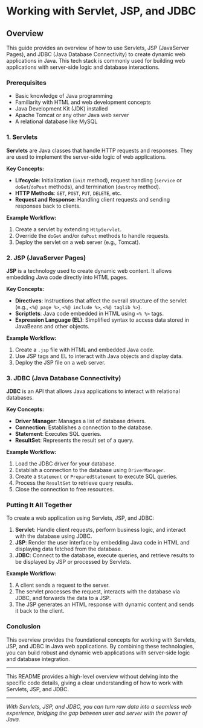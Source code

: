 # Working with Servlet, JSP, and JDBC

## Overview

This guide provides an overview of how to use Servlets, JSP (JavaServer Pages), and JDBC (Java Database Connectivity) to create dynamic web applications in Java. This tech stack is commonly used for building web applications with server-side logic and database interactions.

### Prerequisites

- Basic knowledge of Java programming
- Familiarity with HTML and web development concepts
- Java Development Kit (JDK) installed
- Apache Tomcat or any other Java web server
- A relational database like MySQL

### 1. Servlets

**Servlets** are Java classes that handle HTTP requests and responses. They are used to implement the server-side logic of web applications.

**Key Concepts:**
- **Lifecycle**: Initialization (`init` method), request handling (`service` or `doGet`/`doPost` methods), and termination (`destroy` method).
- **HTTP Methods**: `GET`, `POST`, `PUT`, `DELETE`, etc.
- **Request and Response**: Handling client requests and sending responses back to clients.

**Example Workflow:**
1. Create a servlet by extending `HttpServlet`.
2. Override the `doGet` and/or `doPost` methods to handle requests.
3. Deploy the servlet on a web server (e.g., Tomcat).

### 2. JSP (JavaServer Pages)

**JSP** is a technology used to create dynamic web content. It allows embedding Java code directly into HTML pages.

**Key Concepts:**
- **Directives**: Instructions that affect the overall structure of the servlet (e.g., `<%@ page %>`, `<%@ include %>`, `<%@ taglib %>`).
- **Scriptlets**: Java code embedded in HTML using `<% %>` tags.
- **Expression Language (EL)**: Simplified syntax to access data stored in JavaBeans and other objects.

**Example Workflow:**
1. Create a `.jsp` file with HTML and embedded Java code.
2. Use JSP tags and EL to interact with Java objects and display data.
3. Deploy the JSP file on a web server.

### 3. JDBC (Java Database Connectivity)

**JDBC** is an API that allows Java applications to interact with relational databases.

**Key Concepts:**
- **Driver Manager**: Manages a list of database drivers.
- **Connection**: Establishes a connection to the database.
- **Statement**: Executes SQL queries.
- **ResultSet**: Represents the result set of a query.

**Example Workflow:**
1. Load the JDBC driver for your database.
2. Establish a connection to the database using `DriverManager`.
3. Create a `Statement` or `PreparedStatement` to execute SQL queries.
4. Process the `ResultSet` to retrieve query results.
5. Close the connection to free resources.

### Putting It All Together

To create a web application using Servlets, JSP, and JDBC:
1. **Servlet**: Handle client requests, perform business logic, and interact with the database using JDBC.
2. **JSP**: Render the user interface by embedding Java code in HTML and displaying data fetched from the database.
3. **JDBC**: Connect to the database, execute queries, and retrieve results to be displayed by JSP or processed by Servlets.

**Example Workflow:**
1. A client sends a request to the server.
2. The servlet processes the request, interacts with the database via JDBC, and forwards the data to a JSP.
3. The JSP generates an HTML response with dynamic content and sends it back to the client.

### Conclusion

This overview provides the foundational concepts for working with Servlets, JSP, and JDBC in Java web applications. By combining these technologies, you can build robust and dynamic web applications with server-side logic and database integration.

---

This README provides a high-level overview without delving into the specific code details, giving a clear understanding of how to work with Servlets, JSP, and JDBC.

---

*With Servlets, JSP, and JDBC, you can turn raw data into a seamless web experience, bridging the gap between user and server with the power of Java.*
